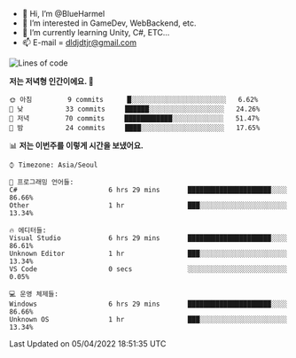 - 👋 Hi, I’m @BlueHarmel
- 👀 I’m interested in GameDev, WebBackend, etc.
- 🌱 I’m currently learning Unity, C#, ETC...
- 📫 E-mail = dldjdtjr@gmail.com
  <!--START_SECTION:waka-->
![Lines of code](https://img.shields.io/badge/%EC%A0%80%EB%8A%94%20%EC%97%AC%ED%83%9C%EA%B9%8C%EC%A7%80%20-276%20Thousand%20%EC%A4%84%EC%9D%98%20%EC%BD%94%EB%93%9C%EB%A5%BC%20%EC%9E%91%EC%84%B1%ED%96%88%EC%96%B4%EC%9A%94.-blue)

**저는 저녁형 인간이에요. 🦉** 

```text
🌞 아침         9 commits      █░░░░░░░░░░░░░░░░░░░░░░░░   6.62% 
🌆 낮　         33 commits     ██████░░░░░░░░░░░░░░░░░░░   24.26% 
🌃 저녁         70 commits     ████████████░░░░░░░░░░░░░   51.47% 
🌙 밤　         24 commits     ████░░░░░░░░░░░░░░░░░░░░░   17.65%

```


📊 **저는 이번주를 이렇게 시간을 보냈어요.** 

```text
⌚︎ Timezone: Asia/Seoul

💬 프로그래밍 언어들: 
C#                       6 hrs 29 mins       █████████████████████░░░░   86.66% 
Other                    1 hr                ███░░░░░░░░░░░░░░░░░░░░░░   13.34%

🔥 에디터들: 
Visual Studio            6 hrs 29 mins       █████████████████████░░░░   86.61% 
Unknown Editor           1 hr                ███░░░░░░░░░░░░░░░░░░░░░░   13.34% 
VS Code                  0 secs              ░░░░░░░░░░░░░░░░░░░░░░░░░   0.05%

💻 운영 체제들: 
Windows                  6 hrs 29 mins       █████████████████████░░░░   86.66% 
Unknown OS               1 hr                ███░░░░░░░░░░░░░░░░░░░░░░   13.34%

```


 Last Updated on 05/04/2022 18:51:35 UTC
<!--END_SECTION:waka-->
<!---
BlueHarmel/BlueHarmel is a ✨ special ✨ repository because its `README.md` (this file) appears on your GitHub profile.
You can click the Preview link to take a look at your changes.
--->

